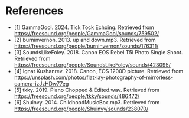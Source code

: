 # References
- [1] GammaGool. 2024. Tick Tock Echoing. Retrieved from https://freesound.org/people/GammaGool/sounds/759502/
- [2] burninvernon. 2013. up and down.mp3. Retrieved from https://freesound.org/people/burninvernon/sounds/176311/
- [3] SoundsLikeFoley. 2018. Canon EOS Rebel T5i Photo Single Shoot. Retrieved from https://freesound.org/people/SoundsLikeFoley/sounds/423095/
- [4] Ignat Kushanrev. 2018. Canon, EOS 1200D picture. Retrieved from https://unsplash.com/photos/flat-lay-photography-of-mirrorless-camera-izJzHDw77eg
- [5] tkky. 2019. Piano Chopped & Edited.wav. Retrieved from https://freesound.org/people/tkky/sounds/486472/
- [6] Shuinvy. 2014. ChildhoodMusicBox.mp3. Retrieved from https://freesound.org/people/Shuinvy/sounds/238070/

